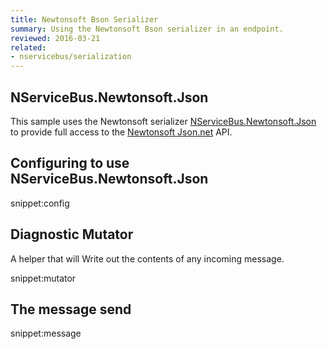 ```yaml
---
title: Newtonsoft Bson Serializer
summary: Using the Newtonsoft Bson serializer in an endpoint.
reviewed: 2016-03-21
related:
- nservicebus/serialization
---
```


## NServiceBus.Newtonsoft.Json

This sample uses the Newtonsoft serializer [NServiceBus.Newtonsoft.Json](https://github.com/Particular/NServiceBus.Newtonsoft.Json) to provide full access to the [Newtonsoft Json.net](http://www.newtonsoft.com/json) API.


## Configuring to use NServiceBus.Newtonsoft.Json

snippet:config


## Diagnostic Mutator

A helper that will Write out the contents of any incoming message.

snippet:mutator


## The message send

snippet:message